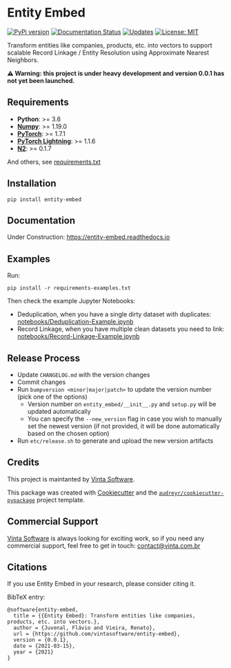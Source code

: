 # Entity Embed

[![PyPi version](https://img.shields.io/pypi/v/entity-embed.svg)](https://pypi.python.org/pypi/entity-embed)
[![Documentation Status](https://readthedocs.org/projects/entity-embed/badge/?version=latest)](https://entity-embed.readthedocs.io/en/latest/?badge=latest)
[![Updates](https://pyup.io/repos/github/vintasoftware/entity-embed/shield.svg)](https://pyup.io/repos/github/vintasoftware/entity-embed/)
[![License: MIT](https://img.shields.io/github/license/vintasoftware/django-react-boilerplate.svg)](LICENSE.txt)

Transform entities like companies, products, etc. into vectors to support scalable Record Linkage / Entity Resolution using Approximate Nearest Neighbors.

**⚠️ Warning: this project is under heavy development and version 0.0.1 has not yet been launched.**

## Requirements

- **Python**: >= 3.6
- **[Numpy](https://numpy.org/)**: >= 1.19.0
- **[PyTorch](https://pytorch.org/)**: >= 1.7.1
- **[PyTorch Lightning](https://pytorch-lightning.readthedocs.io/en/latest/)**: >= 1.1.6
- **[N2](https://github.com/kakao/n2/)**: >= 0.1.7

And others, see [requirements.txt](/requirements.txt)

## Installation

```
pip install entity-embed
```

## Documentation

Under Construction: https://entity-embed.readthedocs.io


## Examples

Run:

```
pip install -r requirements-examples.txt
```

Then check the example Jupyter Notebooks:

- Deduplication, when you have a single dirty dataset with duplicates: [notebooks/Deduplication-Example.ipynb](/notebooks/Deduplication-Example.ipynb)
- Record Linkage, when you have multiple clean datasets you need to link: [notebooks/Record-Linkage-Example.ipynb](/notebooks/Record-Linkage-Example.ipynb)


## Release Process

* Update `CHANGELOG.md` with the version changes
* Commit changes
* Run `bumpversion <minor|major|patch>` to update the version number (pick one of the options)
    * Version number on `entity_embed/__init__.py` and `setup.py` will be updated automatically
    * You can specify the `--new_version` flag in case you wish to manually set the newest version (if not provided, it will be done automatically based on the chosen option)
* Run `etc/release.sh` to generate and upload the new version artifacts


## Credits

This project is maintanted by [Vinta Software](https://www.vintasoftware.com/).

This package was created with [Cookiecutter](https://github.com/audreyr/cookiecutter) and the [`audreyr/cookiecutter-pypackage`](https://github.com/audreyr/cookiecutter-pypackage) project template.


## Commercial Support

[Vinta Software](https://www.vintasoftware.com/) is always looking for exciting work, so if you need any commercial support, feel free to get in touch: contact@vinta.com.br


## Citations

If you use Entity Embed in your research, please consider citing it.

BibTeX entry:

```
@software{entity-embed,
  title = {{Entity Embed}: Transform entities like companies, products, etc. into vectors.},
  author = {Juvenal, Flávio and Vieira, Renato},
  url = {https://github.com/vintasoftware/entity-embed},
  version = {0.0.1},
  date = {2021-03-15},
  year = {2021}
}
```
